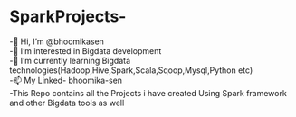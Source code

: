 # SparkProjects-
-👋 Hi, I’m @bhoomikasen<br>
-👀 I’m interested in Bigdata development<br>
-🌱 I’m currently learning Bigdata technologies(Hadoop,Hive,Spark,Scala,Sqoop,Mysql,Python etc)<br>
-📫 My Linked- bhoomika-sen<br>
-This Repo contains all the Projects i have created Using Spark framework and other Bigdata tools as well

